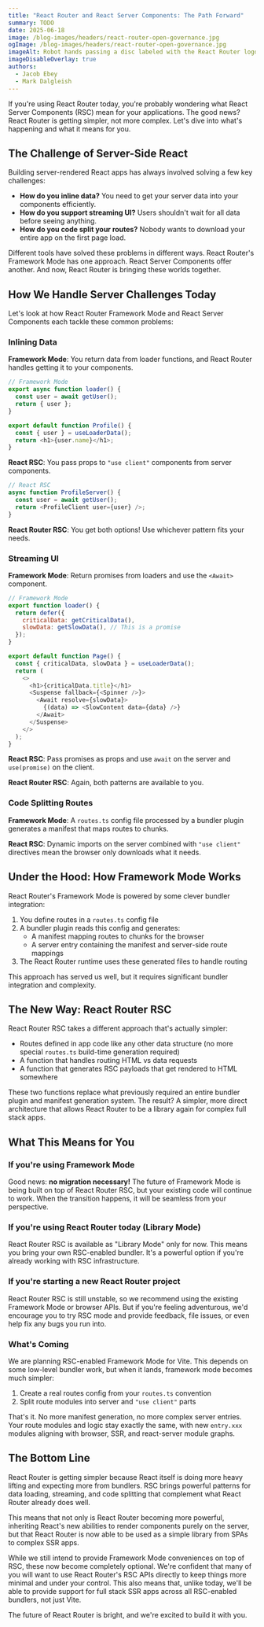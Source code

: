 ```yaml
---
title: "React Router and React Server Components: The Path Forward"
summary: TODO
date: 2025-06-18
image: /blog-images/headers/react-router-open-governance.jpg
ogImage: /blog-images/headers/react-router-open-governance.jpg
imageAlt: Robot hands passing a disc labeled with the React Router logo
imageDisableOverlay: true
authors:
  - Jacob Ebey
  - Mark Dalgleish
---
```


If you're using React Router today, you're probably wondering what React Server Components (RSC) mean for your applications. The good news? React Router is getting simpler, not more complex. Let's dive into what's happening and what it means for you.

## The Challenge of Server-Side React

Building server-rendered React apps has always involved solving a few key challenges:

- **How do you inline data?** You need to get your server data into your components efficiently.
- **How do you support streaming UI?** Users shouldn't wait for all data before seeing anything.
- **How do you code split your routes?** Nobody wants to download your entire app on the first page load.

Different tools have solved these problems in different ways. React Router's Framework Mode has one approach. React Server Components offer another. And now, React Router is bringing these worlds together.

## How We Handle Server Challenges Today

Let's look at how React Router Framework Mode and React Server Components each tackle these common problems:

### Inlining Data

**Framework Mode**: You return data from loader functions, and React Router handles getting it to your components.

```js
// Framework Mode
export async function loader() {
  const user = await getUser();
  return { user };
}

export default function Profile() {
  const { user } = useLoaderData();
  return <h1>{user.name}</h1>;
}
```

**React RSC**: You pass props to `"use client"` components from server components.

```js
// React RSC
async function ProfileServer() {
  const user = await getUser();
  return <ProfileClient user={user} />;
}
```

**React Router RSC**: You get both options! Use whichever pattern fits your needs.

### Streaming UI

**Framework Mode**: Return promises from loaders and use the `<Await>` component.

```js
// Framework Mode
export function loader() {
  return defer({
    criticalData: getCriticalData(),
    slowData: getSlowData(), // This is a promise
  });
}

export default function Page() {
  const { criticalData, slowData } = useLoaderData();
  return (
    <>
      <h1>{criticalData.title}</h1>
      <Suspense fallback={<Spinner />}>
        <Await resolve={slowData}>
          {(data) => <SlowContent data={data} />}
        </Await>
      </Suspense>
    </>
  );
}
```

**React RSC**: Pass promises as props and use `await` on the server and `use(promise)` on the client.

**React Router RSC**: Again, both patterns are available to you.

### Code Splitting Routes

**Framework Mode**: A `routes.ts` config file processed by a bundler plugin generates a manifest that maps routes to chunks.

**React RSC**: Dynamic imports on the server combined with `"use client"` directives mean the browser only downloads what it needs.

## Under the Hood: How Framework Mode Works

React Router's Framework Mode is powered by some clever bundler integration:

1. You define routes in a `routes.ts` config file
2. A bundler plugin reads this config and generates:
   - A manifest mapping routes to chunks for the browser
   - A server entry containing the manifest and server-side route mappings
3. The React Router runtime uses these generated files to handle routing

This approach has served us well, but it requires significant bundler integration and complexity.

## The New Way: React Router RSC

React Router RSC takes a different approach that's actually simpler:

- Routes defined in app code like any other data structure (no more special `routes.ts` build-time generation required)
- A function that handles routing HTML vs data requests
- A function that generates RSC payloads that get rendered to HTML somewhere

These two functions replace what previously required an entire bundler plugin and manifest generation system. The result? A simpler, more direct architecture that allows React Router to be a library again for complex full stack apps.

## What This Means for You

### If you're using Framework Mode

Good news: **no migration necessary!** The future of Framework Mode is being built on top of React Router RSC, but your existing code will continue to work. When the transition happens, it will be seamless from your perspective.

### If you're using React Router today (Library Mode)

React Router RSC is available as "Library Mode" only for now. This means you bring your own RSC-enabled bundler. It's a powerful option if you're already working with RSC infrastructure.

### If you're starting a new React Router project

React Router RSC is still unstable, so we recommend using the existing Framework Mode or browser APIs. But if you're feeling adventurous, we'd encourage you to try RSC mode and provide feedback, file issues, or even help fix any bugs you run into.

### What's Coming

We are planning RSC-enabled Framework Mode for Vite. This depends on some low-level bundler work, but when it lands, framework mode becomes much simpler:

1. Create a real routes config from your `routes.ts` convention
2. Split route modules into server and `"use client"` parts

That's it. No more manifest generation, no more complex server entries. Your route modules and logic stay exactly the same, with new `entry.xxx` modules aligning with browser, SSR, and react-server module graphs.

## The Bottom Line

React Router is getting simpler because React itself is doing more heavy lifting and expecting more from bundlers. RSC brings powerful patterns for data loading, streaming, and code splitting that complement what React Router already does well.

This means that not only is React Router becoming more powerful, inheriting React's new abilities to render components purely on the server, but that React Router is now able to be used as a simple library from SPAs to complex SSR apps.

While we still intend to provide Framework Mode conveniences on top of RSC, these now become completely optional. We're confident that many of you will want to use React Router's RSC APIs directly to keep things more minimal and under your control. This also means that, unlike today, we'll be able to provide support for full stack SSR apps across all RSC-enabled bundlers, not just Vite.

The future of React Router is bright, and we're excited to build it with you.
